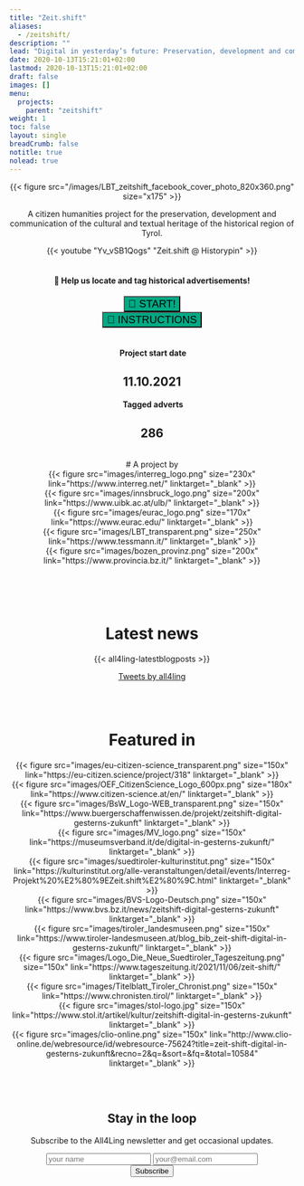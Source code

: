 ```yaml
---
title: "Zeit.shift"
aliases:
  - /zeitshift/
description: ""
lead: "Digital in yesterday’s future: Preservation, development and communication of the cultural and textual heritage of the whole of Tyrol."
date: 2020-10-13T15:21:01+02:00
lastmod: 2020-10-13T15:21:01+02:00
draft: false
images: []
menu:
  projects:
    parent: "zeitshift"
weight: 1
toc: false
layout: single
breadCrumb: false
notitle: true
nolead: true
---
```

<center>
<div class="row justify-content-center text-center">
  <div class="col-sm">
  {{< figure src="/images/LBT_zeitshift_facebook_cover_photo_820x360.png" size="x175" >}}

  A citizen humanities project for the preservation, development and
  communication of the cultural and textual heritage of the historical region
  of Tyrol.
  </div>
  <div class="col-sm">
  {{< youtube "Yv_vSB1Qogs" "Zeit.shift @ Historypin" >}}
  </div>
</div>

<br />

#### 📍 Help us locate and tag historical advertisements!

<div class="row justify-content-center text-center">
  <div class="col-sm">
  </div>
  <div class="col-sm">
    <a href="https://www.historypin.org/en/zeit-shift/" target="_blank" title="Opens in new tab"><button type="button" class="btn btn-success" style="background-color: #00A984; font-size: 14pt;">🚀&nbsp;START!</button></a>
  </div>
  <div class="col-sm">
    <a href="https://all4ling.eurac.edu/zeitshift/historypin/" target="_blank" title="Opens in new tab"><button type="button" class="btn btn-success" style="background-color: #00A984; font-size: 14pt;">📃&nbsp;INSTRUCTIONS</button></a>
  </div>
  <div class="col-sm">
  </div>
</div>
<br />

<div class="row justify-content-center text-center">
  <link rel="stylesheet" href="https://cdnjs.cloudflare.com/ajax/libs/font-awesome/4.7.0/css/font-awesome.min.css">
  <div class="col-sm">
    <div class="card-block">
      <h4><i class="fa fa-calendar f-left" style="color: #00A984"></i>&nbsp;<span>Project start date</span></h4>
      <h2>11.10.2021</h2>
    </div>
  </div>
  <div class="col-sm">
    <div class="card-block">
      <h4><i class="fa fa-tags f-left" style="color: #00A984"></i>&nbsp;<span>Tagged adverts</span></h4>
      <h2>286</h2>
    </div>
  </div>
</div>


<br />
# A project by

<div class="container px-0">
  <div class="d-flex flex-wrap align-self-center justify-content-center">
    <div class="px-2">
      {{< figure src="images/interreg_logo.png" size="230x" link="https://www.interreg.net/" linktarget="_blank" >}}
    </div>
    <div class="px-2">
      {{< figure src="images/innsbruck_logo.png" size="200x" link="https://www.uibk.ac.at/ulb/" linktarget="_blank" >}}
    </div>
    <div class="px-2">
      {{< figure src="images/eurac_logo.png" size="170x" link="https://www.eurac.edu/" linktarget="_blank" >}}
    </div>
    <div class="px-2">
      {{< figure src="images/LBT_transparent.png" size="250x" link="https://www.tessmann.it/" linktarget="_blank" >}}
    </div>
    <div class="px-2">
      {{< figure src="images/bozen_provinz.png" size="200x" link="https://www.provincia.bz.it/" linktarget="_blank" >}}
    </div>
  </div>
</div>



<br /> <br /><br />
# Latest news


<div class="row justify-content-center text-center">
  <div class="col-sm">
    {{< all4ling-latestblogposts >}}
  </div>
  <div class="col-sm">
    <p><a class="twitter-timeline" data-tweet-limit="2" href="https://twitter.com/all4ling?ref_src=twsrc%5Etfw">Tweets by all4ling</a> <script async src="https://platform.twitter.com/widgets.js" charset="utf-8"></script></p>
  </div>
</div>


<br /> <br />
# Featured in

<div class="container px-0">
  <div class="d-flex flex-wrap align-self-center justify-content-center">
    <div class="px-2">
      {{< figure src="images/eu-citizen-science_transparent.png" size="150x" link="https://eu-citizen.science/project/318" linktarget="_blank" >}}
    </div>
    <div class="px-2">
      {{< figure src="images/OEF_CitizenScience_Logo_600px.png" size="180x" link="https://www.citizen-science.at/en/" linktarget="_blank" >}}
    </div>
    <div class="px-2">
      {{< figure src="images/BsW_Logo-WEB_transparent.png" size="150x" link="https://www.buergerschaffenwissen.de/projekt/zeitshift-digital-gesterns-zukunft" linktarget="_blank" >}}
    </div>
    <div class="px-2">
      {{< figure src="images/MV_logo.png" size="150x" link="https://museumsverband.it/de/digital-in-gesterns-zukunft/" linktarget="_blank" >}}
    </div>
    <div class="px-2">
      {{< figure src="images/suedtiroler-kulturinstitut.png" size="150x" link="https://kulturinstitut.org/alle-veranstaltungen/detail/events/Interreg-Projekt%20%E2%80%9EZeit.shift%E2%80%9C.html" linktarget="_blank" >}}
    </div>
    <div class="px-2">
      {{< figure src="images/BVS-Logo-Deutsch.png" size="150x" link="https://www.bvs.bz.it/news/zeitshift-digital-gesterns-zukunft" linktarget="_blank" >}}
    </div>
    <div class="px-2">
      {{< figure src="images/tiroler_landesmuseen.png" size="150x" link="https://www.tiroler-landesmuseen.at/blog_bib_zeit-shift-digital-in-gesterns-zukunft/" linktarget="_blank" >}}
    </div>
    <div class="px-2">
      {{< figure src="images/Logo_Die_Neue_Suedtiroler_Tageszeitung.png" size="150x" link="https://www.tageszeitung.it/2021/11/06/zeit-shift/" linktarget="_blank" >}}
    </div>
    <div class="px-2">
      {{< figure src="images/Titelblatt_Tiroler_Chronist.png" size="150x" link="https://www.chronisten.tirol/" linktarget="_blank" >}}
    </div>
    <div class="px-2">
      {{< figure src="images/stol-logo.jpg" size="150x" link="https://www.stol.it/artikel/kultur/zeitshift-digital-in-gesterns-zukunft" linktarget="_blank" >}}
    </div>
    <div class="px-2">
      {{< figure src="images/clio-online.png" size="150x" link="http://www.clio-online.de/webresource/id/webresource-75624?title=zeit-shift-digital-in-gesterns-zukunft&recno=2&q=&sort=&fq=&total=10584" linktarget="_blank" >}}
    </div>
  </div>
</div>


<br /> <br />

<div class="card">
<div class="card-bar"></div>
  <div class="card-body">
    <!--https://follow.it/all4ling?action=followPub1-->
    <form data-v-4c58e686="" action="https://api.follow.it/subscription-form/a2NKOEJGNnB6bWtodG9WWEI3MlpDZHl5eFBWWTJQTXB2bXdDQnJ5ZHZYK2tLcWtMQXBrbWNRVlhBYmpGMmd2Q0Jwak9pTk1ER0laaDhZR1JQdW9kaG9PZlhLWHh6TTl0YmpxZTJ0RWJjL01iVWRTeEpGYnBZRUExLzVGZDF6cSt8SE9HcUZ4Tm03aFk3bHVNU0s2dDNVSjV3Nld3TGNiYUhHcGlvRWpuZDc4ND0=/8" method="post">
      <h2 class="h2 card-title">Stay in the loop</h2>
      <p class="card-text">Subscribe to the All4Ling newsletter and get occasional updates.</p>
      <input type="hidden" name="form-name" value="newsletter">
      <div class="row d-flex justify-content-center">
        <div class="col-md-10">
          <input name="name" type="text" class="form-control visually-hidden" placeholder="your name" aria-label="Name">
          <input name="email" type="email" class="form-control" placeholder="your@email.com" spellcheck="false" aria-label="Email address" required="">
          <input name="page" type="hidden" value="https://getdoks.org/">
        </div>
        <div class="col-md-6">
          <button type="submit" class="btn btn-primary w-100" aria-label="Subscribe">Subscribe</button>
        </div>
      </div>
    </form>
  </div>
  </div>
</div>
</center>
